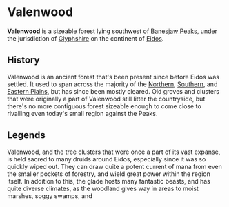 # Valenwood

**Valenwood** is a sizeable forest lying southwest of
[Banesjaw Peaks](banesjaw_peaks.md), under the jurisdiction of
[Glyphshire](kingdoms/glyphshire.md) on the continent of
[Eidos](continents/eidos.md).

## History

Valenwood is an ancient forest that's been present since before Eidos was
settled. It used to span across the majority of the [Northern](plains_north.md),
[Southern](plains_south.md), and [Eastern Plains](plains_east.md), but has since
been mostly cleared. Old groves and clusters that were originally a part of
Valenwood still litter the countryside, but there's no more contiguous forest
sizeable enough to come close to rivalling even today's small region against
the Peaks.

## Legends

Valenwood, and the tree clusters that were once a part of its vast expanse, is
held sacred to many druids around Eidos, especially since it was so quickly
wiped out. They can draw quite a potent current of mana from even the smaller
pockets of forestry, and wield great power within the region itself. In addition
to this, the glade hosts many fantastic beasts, and has quite diverse climates,
as the woodland gives way in areas to moist marshes, soggy swamps, and